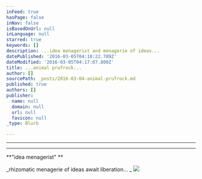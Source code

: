 ```yaml
---
inFeed: true
hasPage: false
inNav: false
isBasedOnUrl: null
inLanguage: null
starred: true
keywords: []
description: ...idea menagerist and menagerie of ideas...
datePublished: '2016-03-05T04:18:22.789Z'
dateModified: '2016-03-05T04:17:07.800Z'
title: ...animal prufrock...
author: []
sourcePath: _posts/2016-03-04-animal-prufrock.md
published: true
authors: []
publisher:
  name: null
  domain: null
  url: null
  favicon: null
_type: Blurb

---
```

****

****

**"idea menagerist"   **

_rhizomatic menagerie of ideas await liberation... _
![](https://the-grid-user-content.s3-us-west-2.amazonaws.com/01be3acf-9a6f-4e7d-8728-3e3f1e957f27.jpg)